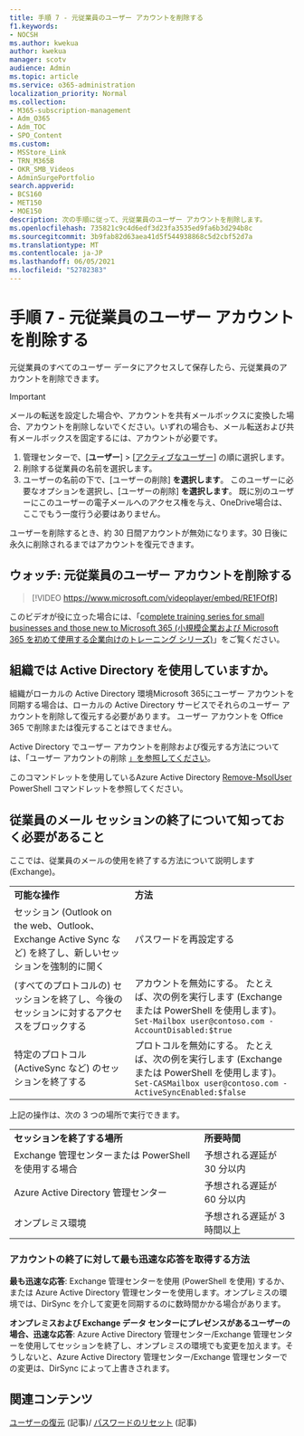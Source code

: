 ```yaml
---
title: 手順 7 - 元従業員のユーザー アカウントを削除する
f1.keywords:
- NOCSH
ms.author: kwekua
author: kwekua
manager: scotv
audience: Admin
ms.topic: article
ms.service: o365-administration
localization_priority: Normal
ms.collection:
- M365-subscription-management
- Adm_O365
- Adm_TOC
- SPO_Content
ms.custom:
- MSStore_Link
- TRN_M365B
- OKR_SMB_Videos
- AdminSurgePortfolio
search.appverid:
- BCS160
- MET150
- MOE150
description: 次の手順に従って、元従業員のユーザー アカウントを削除します。
ms.openlocfilehash: 735821c9c4d6edf3d23fa3535ed9fa6b3d294b8c
ms.sourcegitcommit: 3b9fab82d63aea41d5f544938868c5d2cbf52d7a
ms.translationtype: MT
ms.contentlocale: ja-JP
ms.lasthandoff: 06/05/2021
ms.locfileid: "52782383"
---
```

# <a name="step-7---delete-a-former-employees-user-account"></a>手順 7 - 元従業員のユーザー アカウントを削除する

元従業員のすべてのユーザー データにアクセスして保存したら、元従業員のアカウントを削除できます。

> [!IMPORTANT]
> メールの転送を設定した場合や、アカウントを共有メールボックスに変換した場合、アカウントを削除しないでください。いずれの場合も、メール転送および共有メールボックスを固定するには、アカウントが必要です。

1. 管理センターで、[**ユーザー**] \> [<a href="https://go.microsoft.com/fwlink/p/?linkid=834822" target="_blank">アクティブなユーザー</a>] の順に選択します。
2. 削除する従業員の名前を選択します。
3. ユーザーの名前の下で、[ユーザーの削除] **を選択します**。 このユーザーに必要なオプションを選択し、[ユーザーの削除] **を選択します**。 既に別のユーザーにこのユーザーの電子メールへのアクセス権を与え、OneDrive場合は、ここでもう一度行う必要はありません。

ユーザーを削除するとき、約 30 日間アカウントが無効になります。30 日後に永久に削除されるまではアカウントを復元できます。

## <a name="watch-delete-a-former-employees-user-account"></a>ウォッチ: 元従業員のユーザー アカウントを削除する

> [!VIDEO https://www.microsoft.com/videoplayer/embed/RE1FOfR]

このビデオが役に立った場合には、「[complete training series for small businesses and those new to Microsoft 365 (小規模企業および Microsoft 365 を初めて使用する企業向けのトレーニング シリーズ)](../../business-video/index.yml)」をご覧ください。

## <a name="does-your-organization-use-active-directory"></a>組織では Active Directory を使用していますか。

組織がローカルの Active Directory 環境Microsoft 365にユーザー アカウントを同期する場合は、ローカルの Active Directory サービスでそれらのユーザー アカウントを削除して復元する必要があります。 ユーザー アカウントを Office 365 で削除または復元することはできません。

Active Directory でユーザー アカウントを削除および復元する方法については、「ユーザー アカウントの削除 [」を参照してください](/previous-versions/windows/it-pro/windows-server-2008-R2-and-2008/cc753730(v=ws.11))。
  
このコマンドレットを使用しているAzure Active Directory [Remove-MsolUser](/powershell/module/msonline/remove-msoluser) PowerShell コマンドレットを参照してください。
  
## <a name="what-you-need-to-know-about-terminating-an-employees-email-session"></a>従業員のメール セッションの終了について知っておく必要があること

ここでは、従業員のメールの使用を終了する方法について説明します (Exchange)。
  
|||
|:-----|:-----|
|**可能な操作** <br/> |**方法** <br/> |
|セッション (Outlook on the web、Outlook、Exchange Active Sync など) を終了し、新しいセッションを強制的に開く  <br/> |パスワードを再設定する  <br/> |
|(すべてのプロトコルの) セッションを終了し、今後のセッションに対するアクセスをブロックする  <br/> |アカウントを無効にする。 たとえば、次の例を実行します (Exchangeまたは PowerShell を使用します)。  <br/>  `Set-Mailbox user@contoso.com -AccountDisabled:$true` <br/> |
|特定のプロトコル (ActiveSync など) のセッションを終了する  <br/> |プロトコルを無効にする。 たとえば、次の例を実行します (Exchangeまたは PowerShell を使用します)。  <br/>  `Set-CASMailbox user@contoso.com -ActiveSyncEnabled:$false` <br/> |

上記の操作は、次の 3 つの場所で実行できます。
  
|||
|:-----|:-----|
|**セッションを終了する場所** <br/> |**所要時間** <br/> |
|Exchange 管理センターまたは PowerShell を使用する場合  <br/> |予想される遅延が 30 分以内  <br/> |
|Azure Active Directory 管理センター  <br/> |予想される遅延が 60 分以内  <br/> |
|オンプレミス環境  <br/> |予想される遅延が 3 時間以上  <br/> |

### <a name="how-to-get-fastest-response-for-account-termination"></a>アカウントの終了に対して最も迅速な応答を取得する方法

 **最も迅速な応答**: Exchange 管理センターを使用 (PowerShell を使用) するか、または Azure Active Directory 管理センターを使用します。オンプレミスの環境では、DirSync を介して変更を同期するのに数時間かかる場合があります。
  
 **オンプレミスおよび Exchange データ センターにプレゼンスがあるユーザーの場合、迅速な応答**: Azure Active Directory 管理センター/Exchange 管理センターを使用してセッションを終了し、オンプレミスの環境でも変更を加えます。そうしないと、Azure Active Directory 管理センター/Exchange 管理センターでの変更は、DirSync によって上書きされます。
  
## <a name="related-content"></a>関連コンテンツ

[ユーザーの復元](restore-user.md) (記事)/ [パスワードのリセット](reset-passwords.md) (記事)
